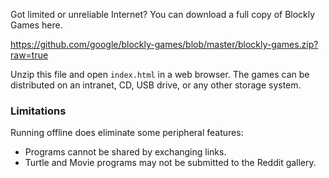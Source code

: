 Got limited or unreliable Internet?  You can download a full copy of Blockly Games here.

https://github.com/google/blockly-games/blob/master/blockly-games.zip?raw=true

Unzip this file and open `index.html` in a web browser.  The games can be distributed on an intranet, CD, USB drive, or any other storage system.

### Limitations

Running offline does eliminate some peripheral features:

* Programs cannot be shared by exchanging links.
* Turtle and Movie programs may not be submitted to the Reddit gallery.
